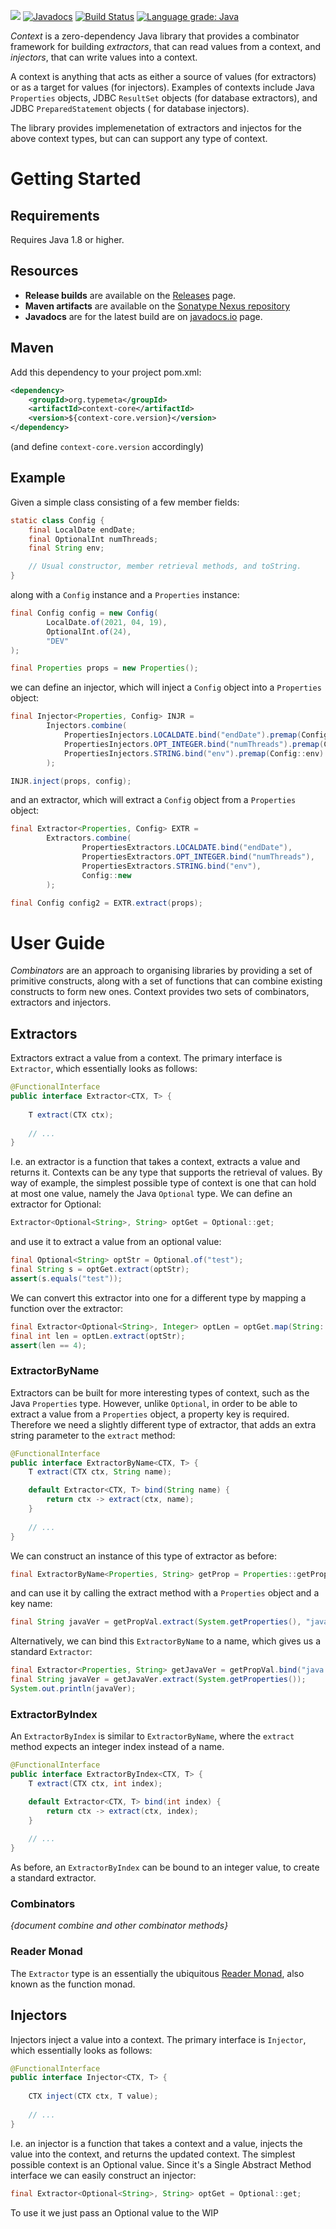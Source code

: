[<img src="https://img.shields.io/maven-central/v/org.typemeta/context.svg"/>](https://search.maven.org/#search%7Cga%7C1%7Cfuncj)
[![Javadocs](https://www.javadoc.io/badge/org.typemeta/context.svg)](https://www.javadoc.io/doc/org.typemeta/funcj)
[![Build Status](https://travis-ci.org/typemeta/context.svg?branch=master)](https://travis-ci.org/typemeta/funcj)
[![Language grade: Java](https://img.shields.io/lgtm/grade/java/g/typemeta/context.svg?logo=lgtm&logoWidth=18)](https://lgtm.com/projects/g/typemeta/funcj/context:java)

*Context* is a zero-dependency Java library that provides a combinator framework for building *extractors*,
that can read values from a context,
and *injectors*, that can write values into a context.

A context is anything that acts as either a source of values (for extractors)
or as a target for values (for injectors).
Examples of contexts include Java `Properties` objects, JDBC `ResultSet` objects (for database extractors),
and JDBC `PreparedStatement` objects ( for database injectors).

The library provides implemenetation of extractors and injectos for the above context types,
but can can support any type of context.

# Getting Started

## Requirements

Requires Java 1.8 or higher.

## Resources

* **Release builds** are available on the [Releases](https://github.com/typemeta/context/releases) page.
* **Maven artifacts** are available on the [Sonatype Nexus repository](https://repository.sonatype.org/#nexus-search;quick~context-core)
* **Javadocs** are for the latest build are on [javadocs.io](http://www.javadoc.io/doc/org.typemeta/context-core) page.

## Maven

Add this dependency to your project pom.xml:

```xml
<dependency>
    <groupId>org.typemeta</groupId>
    <artifactId>context-core</artifactId>
    <version>${context-core.version}</version>
</dependency>
```

(and define `context-core.version` accordingly)

## Example

Given a simple class consisting of a few member fields:

```java
static class Config {
    final LocalDate endDate;
    final OptionalInt numThreads;
    final String env;

    // Usual constructor, member retrieval methods, and toString.
}
```

along with a `Config` instance and a `Properties` instance:
        
```java
final Config config = new Config(
        LocalDate.of(2021, 04, 19),
        OptionalInt.of(24),
        "DEV"
);

final Properties props = new Properties();
```

we can define an injector, which will inject a `Config` object into a `Properties` object:

```java
final Injector<Properties, Config> INJR =
        Injectors.combine(
            PropertiesInjectors.LOCALDATE.bind("endDate").premap(Config::endDate),
            PropertiesInjectors.OPT_INTEGER.bind("numThreads").premap(Config::numThreads),
            PropertiesInjectors.STRING.bind("env").premap(Config::env)
        );

INJR.inject(props, config);
```

and an extractor, which will extract a `Config` object from a `Properties` object:

```java
final Extractor<Properties, Config> EXTR =
        Extractors.combine(
                PropertiesExtractors.LOCALDATE.bind("endDate"),
                PropertiesExtractors.OPT_INTEGER.bind("numThreads"),
                PropertiesExtractors.STRING.bind("env"),
                Config::new
        );

final Config config2 = EXTR.extract(props);
```

# User Guide

*Combinators* are an approach to organising libraries
by providing a set of primitive constructs,
along with a set of functions that can combine existing constructs to form new ones.
Context provides two sets of combinators, extractors and injectors.

## Extractors

Extractors extract a value from a context.
The primary interface is `Extractor`, which essentially looks as follows:

```java
@FunctionalInterface
public interface Extractor<CTX, T> {
    
    T extract(CTX ctx);
    
    // ...
}
```

I.e. an extractor is a function that takes a context,
extracts a value and returns it.
Contexts can be any type that supports the retrieval of values.
By way of example, the simplest possible type of context is one that can hold at most one value,
namely the Java `Optional` type.
We can define an extractor for Optional:

```java
Extractor<Optional<String>, String> optGet = Optional::get;
```

and use it to extract a value from an optional value:

```java
final Optional<String> optStr = Optional.of("test");
final String s = optGet.extract(optStr);
assert(s.equals("test"));
```

We can convert this extractor into one for a different type by mapping a function over the extractor:

```java
final Extractor<Optional<String>, Integer> optLen = optGet.map(String::length);
final int len = optLen.extract(optStr);
assert(len == 4);
```

### ExtractorByName

Extractors can be built for more interesting types of context,
such as the Java `Properties` type.
However, unlike `Optional`,
in order to be able to extract a value from a `Properties` object,
a property key is required.
Therefore we need a slightly different type of extractor,
that adds an extra string parameter to the `extract` method:

```java
@FunctionalInterface
public interface ExtractorByName<CTX, T> {
    T extract(CTX ctx, String name);

    default Extractor<CTX, T> bind(String name) {
        return ctx -> extract(ctx, name);
    }
    
    // ...
}
```

We can construct an instance of this type of extractor as before:

```java
final ExtractorByName<Properties, String> getProp = Properties::getProperty;
```

and can use it by calling the extract method with a `Properties` object and a key name:

```java
final String javaVer = getPropVal.extract(System.getProperties(), "java.version");
```

Alternatively, we can bind this `ExtractorByName` to a name,
which gives us a standard `Extractor`:

```java
final Extractor<Properties, String> getJavaVer = getPropVal.bind("java.version");
final String javaVer = getJavaVer.extract(System.getProperties());
System.out.println(javaVer);
```

### ExtractorByIndex

An `ExtractorByIndex` is similar to `ExtractorByName`,
where the `extract` method expects an integer index instead of a name.

```java
@FunctionalInterface
public interface ExtractorByIndex<CTX, T> {
    T extract(CTX ctx, int index);

    default Extractor<CTX, T> bind(int index) {
        return ctx -> extract(ctx, index);
    }
    
    // ...
}
```

As before, an `ExtractorByIndex` can be bound to an integer value, to create a standard extractor.

### Combinators

*{document combine and other combinator methods}*

### Reader Monad

The `Extractor` type is an essentially the ubiquitous
[Reader Monad](http://learnyouahaskell.com/for-a-few-monads-more#reader),
also known as the function monad.

## Injectors

Injectors inject a value into a context.
The primary interface is `Injector`, which essentially looks as follows:

```java
@FunctionalInterface
public interface Injector<CTX, T> {
    
    CTX inject(CTX ctx, T value);
    
    // ...
}
```

I.e. an injector is a function that takes a context and a value,
injects the value into the context, and returns the updated context.
The simplest possible context is an Optional value.
Since it's a Single Abstract Method interface we can easily construct an injector:

```java
final Extractor<Optional<String>, String> optGet = Optional::get;
```

To use it we just pass an Optional value to the
WIP
